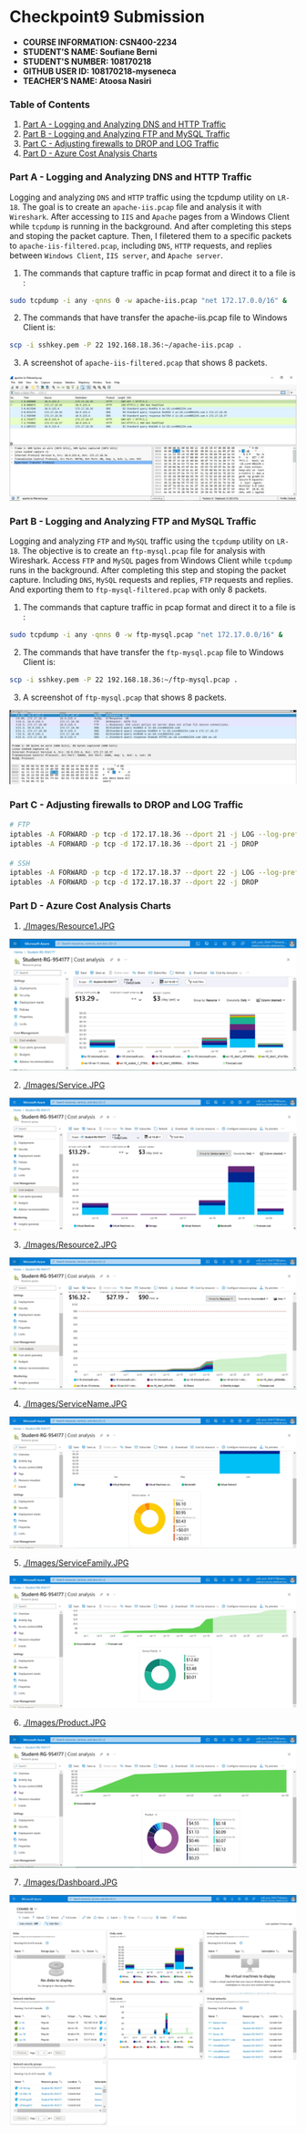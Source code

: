 # Checkpoint9 Submission

- **COURSE INFORMATION: CSN400-2234**
- **STUDENT’S NAME: Soufiane Berni**
- **STUDENT'S NUMBER: 108170218**
- **GITHUB USER ID: 108170218-myseneca**
- **TEACHER’S NAME: Atoosa Nasiri**

### Table of Contents

1. [Part A - Logging and Analyzing DNS and HTTP Traffic](#Part-A---Logging-and-Analyzing-DNS-and-HTTP-Traffic)
2. [Part B - Logging and Analyzing FTP and MySQL Traffic](#Part-B---Logging-and-Analyzing-FTP-and-MySQL-Traffic)
3. [Part C - Adjusting firewalls to DROP and LOG Traffic](#Part-C---Adjusting-firewalls-to-DROP-and-LOG-Traffic)
4. [Part D - Azure Cost Analysis Charts](#Part-D---Azure-Cost-Analysis-Charts)

### Part A - Logging and Analyzing DNS and HTTP Traffic

Logging and analyzing `DNS` and `HTTP` traffic using the tcpdump utility on `LR-18`. The goal is to create an `apache-iis.pcap` file and analysis it with `Wireshark`. After accessing to `IIS` and `Apache` pages from a Windows Client while `tcpdump` is running in the background. And after completing this steps and stoping the packet capture. Then, I filetered them to a specific packets to `apache-iis-filtered.pcap`, including `DNS`, `HTTP` requests, and replies between `Windows Client`, `IIS server`, and `Apache server`.

1. The commands that capture traffic in pcap format and direct it to a file is :

```bash
sudo tcpdump -i any -qnns 0 -w apache-iis.pcap "net 172.17.0.0/16" &
```
2. The commands that have transfer the apache-iis.pcap file to Windows Client is: 
```bash
scp -i sshkey.pem -P 22 192.168.18.36:~/apache-iis.pcap .
```
3. A screenshot of `apache-iis-filtered.pcap` that shows 8 packets.

![Apache Filtered](https://github.com/108170218-myseneca/CSN400-Capstone/blob/main/Checkpoint9/Images/ApacheFiltered.JPG)

### Part B - Logging and Analyzing FTP and MySQL Traffic

Logging and analyzing `FTP` and `MySQL` traffic using the `tcpdump` utility on `LR-18`. The objective is to create an `ftp-mysql.pcap` file for analysis with Wireshark. Access `FTP` and `MySQL` pages from Windows Client while `tcpdump` runs in the background. After completing this step and stoping the packet capture. Including `DNS`, `MySQL` requests and replies, `FTP` requests and replies. And exporting them to `ftp-mysql-filtered.pcap` with only 8 packets.

1. The commands that capture traffic in pcap format and direct it to a file is :

```bash
sudo tcpdump -i any -qnns 0 -w ftp-mysql.pcap "net 172.17.0.0/16" &
```

2. The commands that have transfer the `ftp-mysql.pcap` file to Windows Client is:

```bash
scp -i sshkey.pem -P 22 192.168.18.36:~/ftp-mysql.pcap .
```
3. A screenshot of `ftp-mysql.pcap` that shows 8 packets.

![MySQL Filtered](https://github.com/108170218-myseneca/CSN400-Capstone/blob/main/Checkpoint9/Images/MySQLFiltered.JPG)


### Part C - Adjusting firewalls to DROP and LOG Traffic

```bash
# FTP
iptables -A FORWARD -p tcp -d 172.17.18.36 --dport 21 -j LOG --log-prefix "Blocked FTP  packet: " --log-level 4
iptables -A FORWARD -p tcp -d 172.17.18.36 --dport 21 -j DROP

# SSH
iptables -A FORWARD -p tcp -d 172.17.18.37 --dport 22 -j LOG --log-prefix "Dropped SSH packet: " --log-level 4
iptables -A FORWARD -p tcp -d 172.17.18.37 --dport 22 -j DROP
```
### Part D - Azure Cost Analysis Charts


1. [./Images/Resource1.JPG](./Images/Resource1.JPG)

![DailyCosts Resource1](https://github.com/108170218-myseneca/CSN400-Capstone/blob/main/Checkpoint9/Images/Resource1.JPG)

2. [./Images/Service.JPG](./Images/Service.JPG)

![DailyCosts Service](https://github.com/108170218-myseneca/CSN400-Capstone/blob/main/Checkpoint9/Images/Service.JPG)

3. [./Images/Resource2.JPG](./Images/Resource2.JPG)

![DailyCosts Resource2](https://github.com/108170218-myseneca/CSN400-Capstone/blob/main/Checkpoint9/Images/Resource2.JPG)

4. [./Images/ServiceName.JPG](./Images/ServiceName.JPG)

![Service Name](https://github.com/108170218-myseneca/CSN400-Capstone/blob/main/Checkpoint9/Images/ServiceName.JPG)

5. [./Images/ServiceFamily.JPG](./Images/ServiceFamily.JPG)

![Service Family](https://github.com/108170218-myseneca/CSN400-Capstone/blob/main/Checkpoint9/Images/ServiceFamily.JPG)

6. [./Images/Product.JPG](./Images/Product.JPG)

![Last Month Product](https://github.com/108170218-myseneca/CSN400-Capstone/blob/main/Checkpoint9/Images/Product.JPG)

7. [./Images/Dashboard.JPG](./Images/Dashboard.JPG)

![Dashboard Sample-18](https://github.com/108170218-myseneca/CSN400-Capstone/blob/main/Checkpoint9/Images/Dashboard.JPG)









